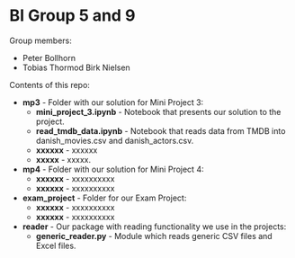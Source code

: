 # BI Group 5 and 9

Group members:
- Peter Bollhorn
- Tobias Thormod Birk Nielsen

Contents of this repo:
- **mp3** - Folder with our solution for Mini Project 3:
  - **mini_project_3.ipynb** - Notebook that presents our solution to the project.
  - **read_tmdb_data.ipynb** - Notebook that reads data from TMDB into danish_movies.csv and danish_actors.csv.
  - **xxxxxx** - xxxxxx
  - **xxxxx** - xxxxx.
- **mp4** - Folder with our solution for Mini Project 4:
  - **xxxxxx** - xxxxxxxxxx
  - **xxxxxx** - xxxxxxxxxx
- **exam_project** - Folder for our Exam Project:
  - **xxxxxx** - xxxxxxxxxx
  - **xxxxxx** - xxxxxxxxxx
- **reader** - Our package with reading functionality we use in the projects:
  - **generic_reader.py** - Module which reads generic CSV files and Excel files.